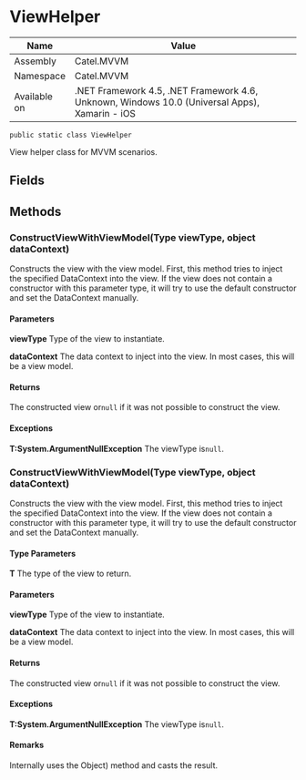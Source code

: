 

# ViewHelper

Name|Value
---|---
Assembly|Catel.MVVM
Namespace|Catel.MVVM
Available on|.NET Framework 4.5, .NET Framework 4.6, Unknown, Windows 10.0 (Universal Apps), Xamarin - iOS

```
public static class ViewHelper
```

View helper class for MVVM scenarios.



## Fields

## Methods

### ConstructViewWithViewModel(Type viewType, object dataContext)

Constructs the view with the view model. First, this method tries to inject the specified DataContext into the view. If the view does not contain a constructor with this parameter type, it will try to use the default constructor and set the DataContext manually.

#### Parameters

**viewType**
Type of the view to instantiate.

**dataContext**
The data context to inject into the view. In most cases, this will be a view model.

#### Returns

The constructed view or`null` if it was not possible to construct the view.

#### Exceptions

**T:System.ArgumentNullException**
The viewType is`null`.



### ConstructViewWithViewModel<T>(Type viewType, object dataContext)

Constructs the view with the view model. First, this method tries to inject the specified DataContext into the view. If the view does not contain a constructor with this parameter type, it will try to use the default constructor and set the DataContext manually.

#### Type Parameters

**T**
The type of the view to return.

#### Parameters

**viewType**
Type of the view to instantiate.

**dataContext**
The data context to inject into the view. In most cases, this will be a view model.

#### Returns

The constructed view or`null` if it was not possible to construct the view.

#### Exceptions

**T:System.ArgumentNullException**
The viewType is`null`.

#### Remarks

Internally uses the Object) method and casts the result.




